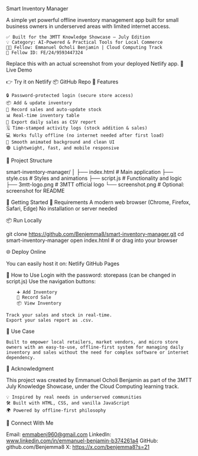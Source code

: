 Smart Inventory Manager

A simple yet powerful offline inventory management app built for small business owners in underserved areas with limited internet access.

    ✅ Built for the 3MTT Knowledge Showcase – July Edition
    💡 Category: AI-Powered & Practical Tools for Local Commerce
    👨‍💻 Fellow: Emmanuel Ocholi Benjamin | Cloud Computing Track
    🪪 Fellow ID: FE/24/9593447324



Replace this with an actual screenshot from your deployed Netlify app.
🔗 Live Demo

👉 Try it on Netlify
📦 GitHub Repo
🧠 Features

    🔒 Password-protected login (secure store access)
    📦 Add & update inventory
    🛒 Record sales and auto-update stock
    📊 Real-time inventory table
    📁 Export daily sales as CSV report
    🗓️ Time-stamped activity logs (stock addition & sales)
    💻 Works fully offline (no internet needed after first load)
    🎨 Smooth animated background and clean UI
    🟢 Lightweight, fast, and mobile responsive

📂 Project Structure

smart-inventory-manager/
│
├── index.html          # Main application
├── style.css           # Styles and animations
├── script.js           # Functionality and logic
├── 3mtt-logo.png       # 3MTT official logo
└── screenshot.png      # Optional: screenshot for README

🚀 Getting Started
🔧 Requirements
    A modern web browser (Chrome, Firefox, Safari, Edge)
    No installation or server needed

📦 Run Locally

git clone https://github.com/Benjemma8/smart-inventory-manager.git
cd smart-inventory-manager
open index.html  # or drag into your browser

🌐 Deploy Online

You can easily host it on:
    Netlify
    GitHub Pages

🧪 How to Use
    Login with the password: storepass (can be changed in script.js)
    Use the navigation buttons:

        ➕ Add Inventory
        🛒 Record Sale
        📦 View Inventory

    Track your sales and stock in real-time.
    Export your sales report as .csv.

📅 Use Case

    Built to empower local retailers, market vendors, and micro store owners with an easy-to-use, offline-first system for managing daily inventory and sales without the need for complex software or internet dependency.

🙌 Acknowledgment

This project was created by Emmanuel Ocholi Benjamin as part of the 3MTT July Knowledge Showcase, under the Cloud Computing learning track.

    💡 Inspired by real needs in underserved communities
    🛠️ Built with HTML, CSS, and vanilla JavaScript
    🌍 Powered by offline-first philosophy

📣 Connect With Me

 Email: emmabenj960@gmail.com
 LinkedIn: www.linkedin.com/in/emmanuel-benjamin-b374261a4
 GitHub: github.com/Benjemma8
	X: https://x.com/benjemma8?s=21
